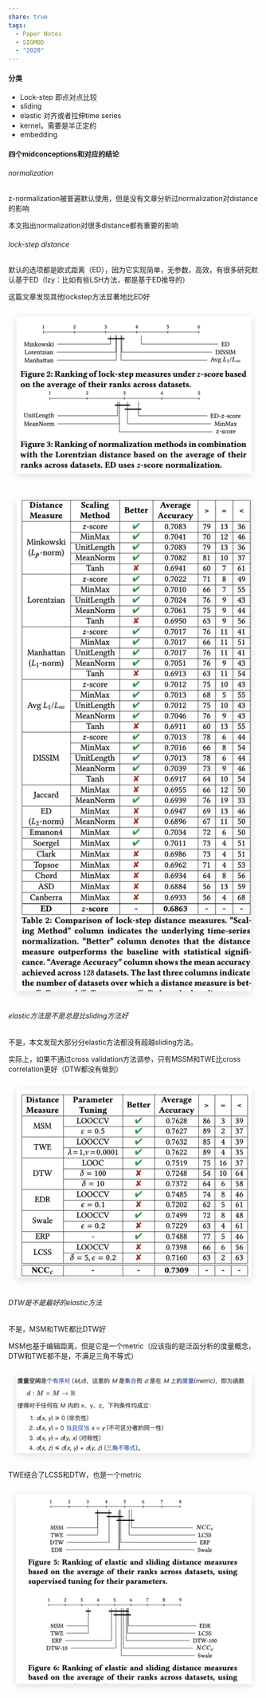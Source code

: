 ```yaml
---
share: true
tags:
  - Paper Notes
  - SIGMOD
  - "2020"
---
```



#### 分类

- Lock-step 即点对点比较
- sliding
- elastic 对齐或者拉伸time series
- kernel。需要是半正定的
- embedding

#### 四个midconceptions和对应的结论

###### normalization

z-normalization被普遍默认使用，但是没有文章分析过normalization对distance的影响

本文指出normalization对很多distance都有重要的影响

###### lock-step distance

默认的选项都是欧式距离（ED），因为它实现简单，无参数，高效，有很多研究默认基于ED（lzy：比如有些LSH方法，都是基于ED推导的）

这篇文章发现其他lockstep方法显著地比ED好

![Debunking Four Long-Standing Misconceptions of Time-Series Distance Measures_image_1](../../attachments/Debunking%20Four%20Long-Standing%20Misconceptions%20of%20Time-Series%20Distance%20Measures_image_1.png)

![Debunking Four Long-Standing Misconceptions of Time-Series Distance Measures_image_2](../../attachments/Debunking%20Four%20Long-Standing%20Misconceptions%20of%20Time-Series%20Distance%20Measures_image_2.png)

###### elastic方法是不是总是比sliding方法好

不是，本文发现大部分分elastic方法都没有超越sliding方法。

实际上，如果不通过cross validation方法调参，只有MSSM和TWE比cross correlation更好（DTW都没有做到）

![Debunking Four Long-Standing Misconceptions of Time-Series Distance Measures_image_3](../../attachments/Debunking%20Four%20Long-Standing%20Misconceptions%20of%20Time-Series%20Distance%20Measures_image_3.png)

###### DTW是不是最好的elastic方法

不是，MSM和TWE都比DTW好

MSM也基于编辑距离，但是它是一个metric（应该指的是泛函分析的度量概念，DTW和TWE都不是，不满足三角不等式）

![Debunking Four Long-Standing Misconceptions of Time-Series Distance Measures_image_4](../../attachments/Debunking%20Four%20Long-Standing%20Misconceptions%20of%20Time-Series%20Distance%20Measures_image_4.png)

TWE结合了LCSS和DTW，也是一个metric

![Debunking Four Long-Standing Misconceptions of Time-Series Distance Measures_image_5](../../attachments/Debunking%20Four%20Long-Standing%20Misconceptions%20of%20Time-Series%20Distance%20Measures_image_5.png)